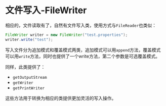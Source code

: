 文件写入-FileWriter
===

相应的，文件读取有了，自然有文件写入类，使用方式与`FileReader`也类似：

```java
FileWriter writer = new FileWriter("test.properties");
writer.write("test");
```

写入文件分为追加模式和覆盖模式两类，追加模式可以用`append`方法，覆盖模式可以用`write`方法，同时也提供了一个write方法，第二个参数是可选覆盖模式。

同样，此类提供了：
- `getOutputStream`
- `getWriter`
- `getPrintWriter`

这些方法用于转换为相应的类提供更加灵活的写入操作。

